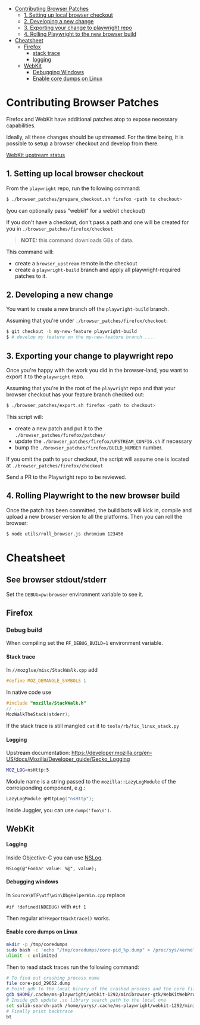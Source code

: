 - [Contributing Browser Patches](#Contributing-browser-patches)
    * [1. Setting up local browser checkout](#1-setting-up-local-browser-checkout)
    * [2. Developing a new change](#2-developing-a-new-change)
    * [3. Exporting your change to playwright repo](#3-exporting-your-change-to-playwright-repo)
    * [4. Rolling Playwright to the new browser build](#4-rolling-playwright-to-the-new-browser-build)
- [Cheatsheet](#cheatsheet)
    * [Firefox](#firefox)
        - [stack trace](#stack-trace)
        - [logging](#logging)
    * [WebKit](#webkit)
        - [Debugging Windows](#degugging-windows)
        - [Enable core dumps on Linux](#enable-core-dumps-on-linux)

# Contributing Browser Patches

Firefox and WebKit have additional patches atop to expose necessary capabilities.

Ideally, all these changes should be upstreamed.
For the time being, it is possible to setup a browser checkout
and develop from there.

[WebKit upstream status](webkit/upstream_status.md)

## 1. Setting up local browser checkout

From the `playwright` repo, run the following command:

```bash
$ ./browser_patches/prepare_checkout.sh firefox <path to checkout>
```
(you can optionally pass "webkit" for a webkit checkout)

If you don't have a checkout, don't pass a path and one will be created for you in `./browser_patches/firefox/checkout`

> **NOTE:** this command downloads GBs of data.


This command will:
- create a `browser_upstream` remote in the checkout
- create a `playwright-build` branch and apply all playwright-required patches to it.

## 2. Developing a new change

You want to create a new branch off the `playwright-build` branch.

Assuming that you're under `./browser_patches/firefox/checkout`:

```bash
$ git checkout -b my-new-feature playwright-build
$ # develop my feature on the my-new-feature branch ....
```

## 3. Exporting your change to playwright repo

Once you're happy with the work you did in the browser-land, you want to export it to the `playwright` repo.

Assuming that you're in the root of the `playwright` repo and that your browser checkout has your feature branch checked out:

```bash
$ ./browser_patches/export.sh firefox <path to checkout>
```

This script will:
- create a new patch and put it to the `./browser_patches/firefox/patches/`
- update the `./browser_patches/firefox/UPSTREAM_CONFIG.sh` if necessary
- bump the `./browser_patches/firefox/BUILD_NUMBER` number.

If you omit the path to your checkout, the script will assume one is located at `./browser_patches/firefox/checkout`

Send a PR to the Playwright repo to be reviewed.

## 4. Rolling Playwright to the new browser build

Once the patch has been committed, the build bots will kick in, compile and upload a new browser version to all the platforms. Then you can roll the browser:

```bash
$ node utils/roll_browser.js chromium 123456
```

# Cheatsheet

## See browser stdout/stderr

Set the `DEBUG=pw:browser` environment variable to see it.

## Firefox

### Debug build

When compiling set the `FF_DEBUG_BUILD=1` environment variable.

#### Stack trace

In `//mozglue/misc/StackWalk.cpp` add

```c++
#define MOZ_DEMANGLE_SYMBOLS 1
```

In native code use

```c++
#include "mozilla/StackWalk.h"
// ...
MozWalkTheStack(stderr);
```

If the stack trace is still mangled `cat` it to `tools/rb/fix_linux_stack.py`

#### Logging

Upstream documentation: https://developer.mozilla.org/en-US/docs/Mozilla/Developer_guide/Gecko_Logging

```bash
MOZ_LOG=nsHttp:5
```

Module name is a string passed to the `mozilla::LazyLogModule` of the corresponding component, e.g.:

```c++
LazyLogModule gHttpLog("nsHttp");
```

Inside Juggler, you can use `dump('foo\n')`.

## WebKit

#### Logging

Inside Objective-C you can use [NSLog](https://developer.apple.com/documentation/foundation/1395275-nslog).

```
NSLog(@"Foobar value: %@", value);
```

#### Debugging windows

In `Source\WTF\wtf\win\DbgHelperWin.cpp` replace

```#if !defined(NDEBUG)``` with ```#if 1```

Then regular `WTFReportBacktrace()` works.

#### Enable core dumps on Linux

```bash
mkdir -p /tmp/coredumps
sudo bash -c 'echo "/tmp/coredumps/core-pid_%p.dump" > /proc/sys/kernel/core_pattern'
ulimit -c unlimited
```

Then to read stack traces run the following command:
```bash
# To find out crashing process name
file core-pid_29652.dump
# Point gdb to the local binary of the crashed process and the core file
gdb $HOME/.cache/ms-playwright/webkit-1292/minibrowser-gtk/WebKitWebProcess core-pid_29652
# Inside gdb update .so library search path to the local one
set solib-search-path /home/yurys/.cache/ms-playwright/webkit-1292/minibrowser-gtk
# Finally print backtrace
bt
```
